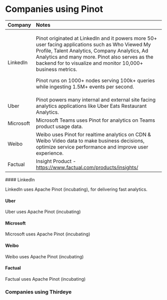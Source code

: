 # Companies using Pinot

<table>
  <thead>
    <tr>
      <th style="text-align:left">Company</th>
      <th style="text-align:left">Notes</th>
    </tr>
  </thead>
  <tbody>
    <tr>
      <td style="text-align:left">LinkedIn</td>
      <td style="text-align:left">
        <p>Pinot originated at LinkedIn and it powers more 50+ user facing applications
          such as Who Viewed My Profile, Talent Analytics, Company Analytics, Ad
          Analytics and many more. Pinot also serves as the backend for to visualize
          and monitor 10,000+ business metrics.</p>
        <p>Pinot runs on 1000+ nodes serving 100k+ queries while ingesting 1.5M+
          events per second.</p>
      </td>
    </tr>
    <tr>
      <td style="text-align:left">Uber</td>
      <td style="text-align:left">Pinot powers many internal and external site facing analytics applications
        like Uber Eats Restaurant Analytics.</td>
    </tr>
    <tr>
      <td style="text-align:left">Microsoft</td>
      <td style="text-align:left">Microsoft Teams uses Pinot for analytics on Teams product usage data.</td>
    </tr>
    <tr>
      <td style="text-align:left">Weibo</td>
      <td style="text-align:left">Weibo uses Pinot for realtime analytics on CDN &amp; Weibo Video data
        to make business decisions, optimize service performance and improve user
        experience.</td>
    </tr>
    <tr>
      <td style="text-align:left">Factual</td>
      <td style="text-align:left">Insight Product - <a href="https://www.factual.com/products/insights/">https://www.factual.com/products/insights/</a>
      </td>
    </tr>
  </tbody>
</table>#### LinkedIn

LinkedIn uses Apache Pinot \(incubating\), for delivering fast analytics.

#### Uber

Uber uses Apache Pinot \(incubating\)

#### Microsoft

Microsoft uses Apache Pinot \(incubating\)

#### Weibo

Weibo uses Apache Pinot \(incubating\)

#### Factual

Factual uses Apache Pinot \(incubating\)

### Companies using Thirdeye

